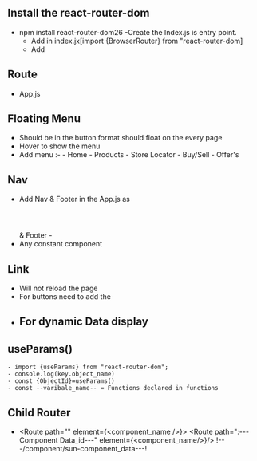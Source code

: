 ## Install the react-router-dom
- npm install react-router-dom26
    -Create the Index.js is entry point.
    - Add in index.jx[import {BrowserRouter} from "react-router-dom]
    - Add <BrowserRouter> <App /> </BrowserRouter>
## Route
- App.js

## Floating Menu
 - Should be in the button format should float on the every page 
 - Hover to show the menu 
 - Add menu :-
        - Home
        - Products
        - Store Locator
        - Buy/Sell 
        - Offer's
        
## Nav
- Add Nav & Footer  in the App.js as <header></header> & Footer - <footer></footer>
- Any constant component

## Link
- Will not reload the page
- For buttons need to add the <Lilnk to="/{Path}" className=""> </Link>
- For dynamic Data display
    - 

## useParams()
    - import {useParams} from "react-router-dom";
    - console.log(key.object_name)
    - const {ObjectId}=useParams()
    - const --varibale_name-- = Functions declared in functions
## Child Router
- <Route path="" element={<component_name />}>
    <Route path=":---Component Data_id---" element={<component_name/>}/>
    !---/component/sun-component_data---!
    </Route>
